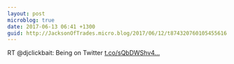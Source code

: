 ```yaml
---
layout: post
microblog: true
date: 2017-06-13 06:41 +1300
guid: http://JacksonOfTrades.micro.blog/2017/06/12/t874320760105455616.html
---
```

RT @djclickbait: Being on Twitter [t.co/sQbDWShv4...](https://t.co/sQbDWShv4i)
